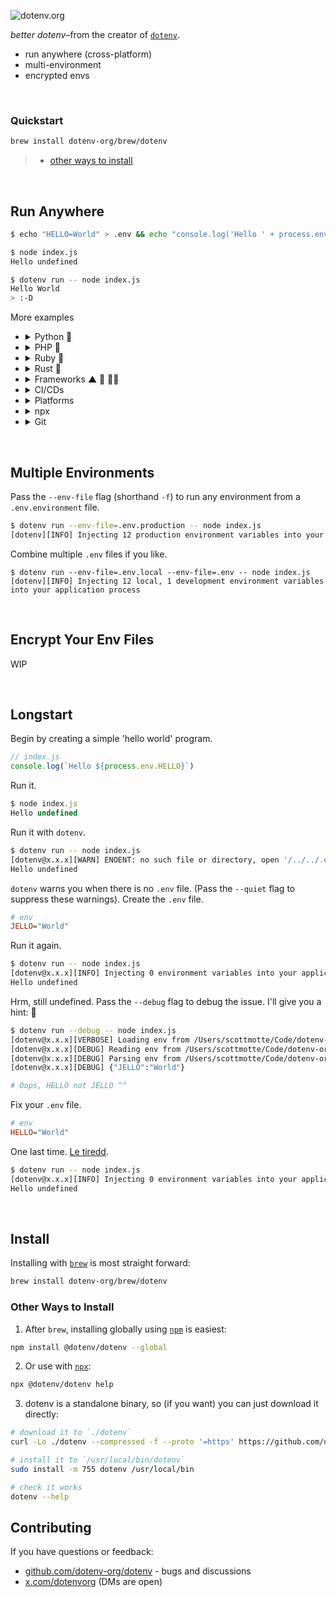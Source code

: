 ![dotenv.org](https://dotenv.org/better-banner.png)

*better dotenv*–from the creator of [`dotenv`](https://github.com/motdotla/dotenv).

* run anywhere (cross-platform)
* multi-environment
* encrypted envs

&nbsp;


### Quickstart

```sh
brew install dotenv-org/brew/dotenv
```
> * [other ways to install](#other-ways-to-install)

&nbsp;

## Run Anywhere

```sh
$ echo "HELLO=World" > .env && echo "console.log('Hello ' + process.env.HELLO)" > index.js

$ node index.js
Hello undefined

$ dotenv run -- node index.js
Hello World
> :-D
```

More examples

* <details><summary>Python 🐍</summary><br>

  ```sh
  $ echo 'import os;print("Hello " + os.getenv("HELLO", ""))' > index.py

  $ dotenv run -- python3 index.py
  Hello World
  ```

  </details>
* <details><summary>PHP 🐘</summary><br>

  ```sh
  $ echo '<?php echo "Hello {$_SERVER["HELLO"]}\n";' > index.php

  $ dotenv run -- php index.php
  Hello World
  ```

  </details>
* <details><summary>Ruby 💎</summary><br>

  ```sh
  $ echo 'puts "Hello #{ENV["HELLO"]}"' > index.rb

  $ dotenv run -- ruby index.rb
  Hello World
  ```

  </details>
* <details><summary>Rust 🦀</summary><br>

  ```sh
  $ echo 'fn main() {let hello = std::env::var("HELLO").unwrap_or("".to_string());println!("Hello {hello}");}' > src/main.rs

  $ dotenv run -- cargo run
  Hello World
  ```

  </details>
* <details><summary>Frameworks ▲ 🚂 👩‍🎨</summary><br>

  ```sh
  $ dotenv run -- next dev
  $ dotenv run -- npm start
  $ dotenv run -- bin/rails s
  $ dotenv run -- php artisan serve
  ```

  </details>
* <details><summary>CI/CDs</summary><br>

  ```sh
  examples coming soon
  ```

  </details>
* <details><summary>Platforms</summary><br>

  ```sh
  examples coming soon
  ```

  </details>
* <details><summary>npx</summary><br>

  ```sh
  # alternatively use npx
  $ npx @dotenv/dotenv run -- node index.js
  $ npx @dotenv/dotenv run -- next dev
  $ npx @dotenv/dotenv run -- npm start
  ```

  </details>
* <details><summary>Git</summary><br>

  ```sh
  # use as a git submodule
  $ git dotenv run -- node index.js
  $ git dotenv run -- next dev
  $ git dotenv run -- npm start
  ```

  </details>

&nbsp;

## Multiple Environments

Pass the `--env-file` flag (shorthand `-f`) to run any environment from a `.env.environment` file.

```sh
$ dotenv run --env-file=.env.production -- node index.js
[dotenv][INFO] Injecting 12 production environment variables into your application process
```

Combine multiple `.env` files if you like.

```
$ dotenv run --env-file=.env.local --env-file=.env -- node index.js
[dotenv][INFO] Injecting 12 local, 1 development environment variables into your application process
```

&nbsp;

## Encrypt Your Env Files

WIP

&nbsp;

## Longstart

Begin by creating a simple 'hello world' program.

```js
// index.js
console.log(`Hello ${process.env.HELLO}`)
```

Run it.

```js
$ node index.js
Hello undefined
```

Run it with `dotenv`.

```sh
$ dotenv run -- node index.js
[dotenv@x.x.x][WARN] ENOENT: no such file or directory, open '/../../.env'
Hello undefined
```

`dotenv` warns you when there is no `.env` file. (Pass the `--quiet` flag to suppress these warnings). Create the `.env` file.

```ini
# env
JELLO="World"
```

Run it again.

```sh
$ dotenv run -- node index.js
[dotenv@x.x.x][INFO] Injecting 0 environment variables into your application process
Hello undefined
```

Hrm, still undefined. Pass the `--debug` flag to debug the issue. I'll give you a hint: 🍮

```sh
$ dotenv run --debug -- node index.js
[dotenv@x.x.x][VERBOSE] Loading env from /Users/scottmotte/Code/dotenv-org/temp/sandbox2/.env
[dotenv@x.x.x][DEBUG] Reading env from /Users/scottmotte/Code/dotenv-org/temp/sandbox2/.env
[dotenv@x.x.x][DEBUG] Parsing env from /Users/scottmotte/Code/dotenv-org/temp/sandbox2/.env
[dotenv@x.x.x][DEBUG] {"JELLO":"World"}

# Oops, HELLO not JELLO ^^
```

Fix your `.env` file.

```ini
# env
HELLO="World"
```

One last time. [Le tiredd](https://youtu.be/kCpjgl2baLs?t=41).

```sh
$ dotenv run -- node index.js
[dotenv@x.x.x][INFO] Injecting 0 environment variables into your application process
Hello undefined
```

&nbsp;


## Install

Installing with [`brew`](https://brew.sh) is most straight forward:

```sh
brew install dotenv-org/brew/dotenv
```

### Other Ways to Install

1. After `brew`, installing globally using [`npm`](https://www.npmjs.com/package/@dotenv/dotenv) is easiest:

```sh
npm install @dotenv/dotenv --global
```

2. Or use with [`npx`](https://www.npmjs.com/package/npx):

```sh
npx @dotenv/dotenv help
```

3. dotenv is a standalone binary, so (if you want) you can just download it directly:

```sh
# download it to `./dotenv`
curl -Lo ./dotenv --compressed -f --proto '=https' https://github.com/dotenv-org/dotenv/releases/latest/download/dotenv-$(uname)-$(uname -m).tar.gz

# install it to `/usr/local/bin/dotenv`
sudo install -m 755 dotenv /usr/local/bin

# check it works
dotenv --help
```

## Contributing

If you have questions or feedback:

* [github.com/dotenv-org/dotenv](https://github.com/dotenv-org/dotenv) - bugs and discussions
* [x.com/dotenvorg](https://x.com/dotenvorg) (DMs are open)
